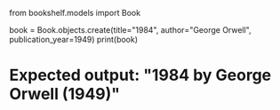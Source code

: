 

from bookshelf.models import Book


book = Book.objects.create(title="1984", author="George Orwell", publication_year=1949)
print(book)
  

# Expected output: "1984 by George Orwell (1949)"